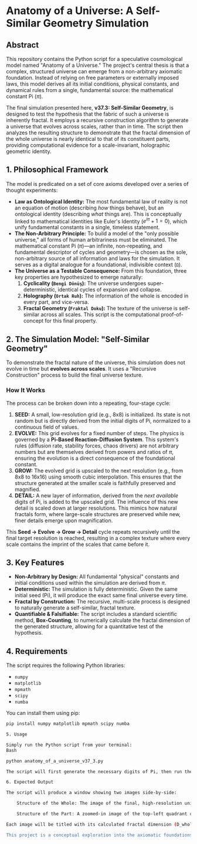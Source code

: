 # Anatomy of a Universe: A Self-Similar Geometry Simulation

## Abstract

This repository contains the Python script for a speculative cosmological model named "Anatomy of a Universe." The project's central thesis is that a complex, structured universe can emerge from a non-arbitrary axiomatic foundation. Instead of relying on free parameters or externally imposed laws, this model derives all its initial conditions, physical constants, and dynamical rules from a single, fundamental source: the mathematical constant Pi ($\pi$).

The final simulation presented here, **v37.3: Self-Similar Geometry**, is designed to test the hypothesis that the fabric of such a universe is inherently fractal. It employs a recursive construction algorithm to generate a universe that evolves across scales, rather than in time. The script then analyzes the resulting structure to demonstrate that the fractal dimension of the whole universe is nearly identical to that of its constituent parts, providing computational evidence for a scale-invariant, holographic geometric identity.

## 1. Philosophical Framework

The model is predicated on a set of core axioms developed over a series of thought experiments:

* **Law as Ontological Identity:** The most fundamental law of reality is not an equation of motion (describing *how* things behave), but an ontological identity (describing *what* things are). This is conceptually linked to mathematical identities like Euler's Identity ($e^{i\pi} + 1 = 0$), which unify fundamental constants in a single, timeless statement.
* **The Non-Arbitrary Principle:** To build a model of the "only possible universe," all forms of human arbitrariness must be eliminated. The mathematical constant Pi ($\pi$)—an infinite, non-repeating, and fundamental descriptor of cycles and geometry—is chosen as the sole, non-arbitrary source of all information and laws for the simulation. It serves as a digital analogue for a foundational, indivisible context (`Ω`).
* **The Universe as a Testable Consequence:** From this foundation, three key properties are hypothesized to emerge naturally:
    1.  **Cyclicality (`Bengi Dönüş`):** The universe undergoes super-deterministic, identical cycles of expansion and collapse.
    2.  **Holography (`Ortak Ruh`):** The information of the whole is encoded in every part, and vice-versa.
    3.  **Fractal Geometry (`Fraktal Doku`):** The texture of the universe is self-similar across all scales. This script is the computational proof-of-concept for this final property.

## 2. The Simulation Model: "Self-Similar Geometry"

To demonstrate the fractal nature of the universe, this simulation does not evolve in time but **evolves across scales**. It uses a "Recursive Construction" process to build the final universe texture.

### How It Works

The process can be broken down into a repeating, four-stage cycle:

1.  **SEED:** A small, low-resolution grid (e.g., 8x8) is initialized. Its state is not random but is directly derived from the initial digits of Pi, normalized to a continuous field of values.
2.  **EVOLVE:** This grid evolves for a fixed number of steps. The physics is governed by a **Pi-Based Reaction-Diffusion System**. This system's rules (diffusion rate, stability forces, chaos drivers) are not arbitrary numbers but are themselves derived from powers and ratios of $\pi$, ensuring the evolution is a direct consequence of the foundational constant.
3.  **GROW:** The evolved grid is upscaled to the next resolution (e.g., from 8x8 to 16x16) using smooth cubic interpolation. This ensures that the structure generated at the smaller scale is faithfully preserved and magnified.
4.  **DETAIL:** A new layer of information, derived from the *next available* digits of Pi, is added to the upscaled grid. The influence of this new detail is scaled down at larger resolutions. This mimics how natural fractals form, where large-scale structures are preserved while new, finer details emerge upon magnification.

This **Seed -> Evolve -> Grow -> Detail** cycle repeats recursively until the final target resolution is reached, resulting in a complex texture where every scale contains the imprint of the scales that came before it.

## 3. Key Features

* **Non-Arbitrary by Design:** All fundamental "physical" constants and initial conditions used within the simulation are derived from $\pi$.
* **Deterministic:** The simulation is fully deterministic. Given the same initial seed (Pi), it will produce the exact same final universe every time.
* **Fractal by Construction:** The recursive, multi-scale process is designed to naturally generate a self-similar, fractal texture.
* **Quantifiable & Falsifiable:** The script includes a standard scientific method, **Box-Counting**, to numerically calculate the fractal dimension of the generated structure, allowing for a quantitative test of the hypothesis.

## 4. Requirements

The script requires the following Python libraries:

* `numpy`
* `matplotlib`
* `mpmath`
* `scipy`
* `numba`

You can install them using pip:
```bash
pip install numpy matplotlib mpmath scipy numba

5. Usage

Simply run the Python script from your terminal:
Bash

python anatomy_of_a_universe_v37_3.py

The script will first generate the necessary digits of Pi, then run the construction simulation, and finally display the results in a Matplotlib window.

6. Expected Output

The script will produce a window showing two images side-by-side:

    Structure of the Whole: The image of the final, high-resolution universe grid.

    Structure of the Part: A zoomed-in image of the top-left quadrant of the whole.

Each image will be titled with its calculated fractal dimension (D_whole and D_part). The primary result of the simulation is the close agreement between these two values (D_whole ≈ D_part), providing strong computational evidence for the model's scale-invariant geometric identity.

This project is a conceptual exploration into the axiomatic foundations of physics. It aims to provoke thought and offer a coherent alternative to the problem of arbitrariness in our fundamental theories.
